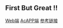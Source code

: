## First But Great !!
[Web端](https://app636.acapp.acwing.com.cn/)
[AcAPP端](https://www.acwing.com/file_system/file/content/whole/index/content/3414848/)
[参考链接](https://www.acwing.com/activity/content/72/)
